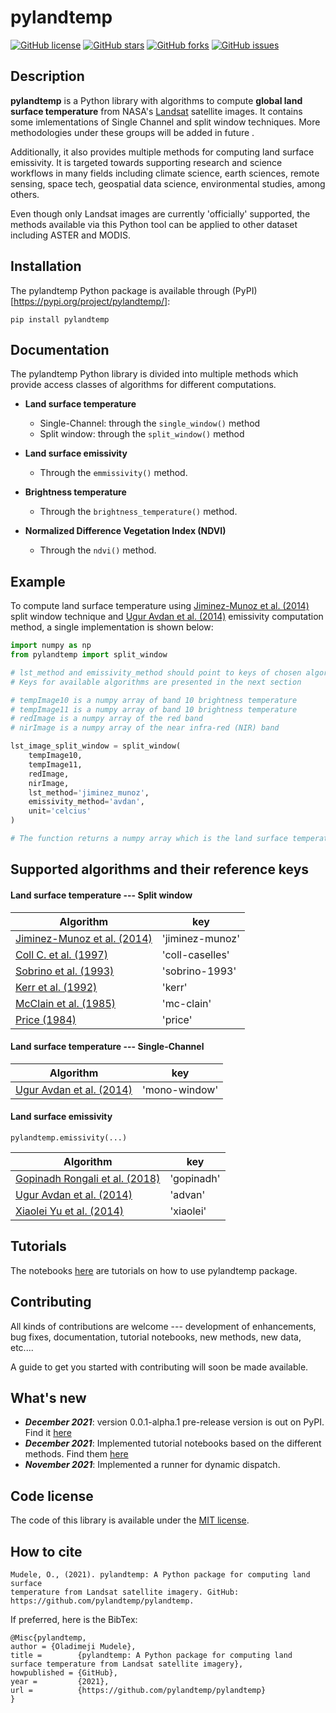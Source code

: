 # pylandtemp

[![GitHub license](https://img.shields.io/github/license/pylandtemp/pylandtemp)](https://github.com/pylandtemp/pylandtemp/blob/master/LICENSE)
[![GitHub stars](https://img.shields.io/github/stars/pylandtemp/pylandtemp)](https://github.com/pylandtemp/pylandtemp/stargazers)
[![GitHub forks](https://img.shields.io/github/forks/pylandtemp/pylandtemp)](https://github.com/pylandtemp/pylandtemp/network)
[![GitHub issues](https://img.shields.io/github/issues/pylandtemp/pylandtemp)](https://github.com/pylandtemp/pylandtemp/issues)

## Description

**pylandtemp** is a Python library with algorithms to compute **global land surface temperature** from NASA's [Landsat](https://www.usgs.gov/landsat-missions) satellite images. It contains some imlementations of Single Channel and split window techniques. More methodologies under these groups will be added in future .

Additionally, it also provides multiple methods for computing land surface emissivity. It is targeted towards supporting research and science workflows in many fields including climate science, earth sciences, remote sensing, space tech, geospatial data science, environmental studies, among others.

Even though only Landsat images are currently 'officially' supported, the methods available via this Python tool can be applied to other dataset including ASTER and MODIS.


## Installation

The pylandtemp Python package is available through (PyPI)[https://pypi.org/project/pylandtemp/]:

```
pip install pylandtemp
```


## Documentation

The pylandtemp Python library is divided into multiple methods which provide access classes of algorithms for different computations.


- **Land surface temperature**

    - Single-Channel: through the `single_window()` method
    - Split window: through the `split_window()` method

- **Land surface emissivity**
    - Through the `emmissivity()` method.

- **Brightness temperature**
    - Through the `brightness_temperature()` method.

- **Normalized Difference Vegetation Index (NDVI)**
    - Through the `ndvi()` method.


## Example

To compute land surface temperature using [Jiminez-Munoz et al. (2014)](https://ieeexplore.ieee.org/abstract/document/6784508/?casa_token=A6cR6LeSSuoAAAAA:eFg3nxZvDTJpEBhvAmOwwJxo9rWy-y3aTdnArzEfbtM1UWUbBLhG9NhmeiQstFLTY8jbsT7x) split window technique and [Ugur Avdan et al. (2014)](https://www.hindawi.com/journals/js/2016/1480307/) emissivity computation method, a single implementation  is shown below:

```python
import numpy as np
from pylandtemp import split_window

# lst_method and emissivity_method should point to keys of chosen algorithms for temeprature and emmisivity, respectively
# Keys for available algorithms are presented in the next section

# tempImage10 is a numpy array of band 10 brightness temperature 
# tempImage11 is a numpy array of band 10 brightness temperature 
# redImage is a numpy array of the red band
# nirImage is a numpy array of the near infra-red (NIR) band

lst_image_split_window = split_window(
    tempImage10, 
    tempImage11, 
    redImage, 
    nirImage, 
    lst_method='jiminez_munoz', 
    emissivity_method='avdan',
    unit='celcius'
)

# The function returns a numpy array which is the land surface temperature image.
```


## Supported algorithms and their reference keys

#### Land surface temperature --- Split window 

| Algorithm|key|
|----------|---|
|[Jiminez-Munoz et al. (2014)](https://ieeexplore.ieee.org/abstract/document/6784508/?casa_token=A6cR6LeSSuoAAAAA:eFg3nxZvDTJpEBhvAmOwwJxo9rWy-y3aTdnArzEfbtM1UWUbBLhG9NhmeiQstFLTY8jbsT7x)| 'jiminez-munoz' |
|[Coll C. et al. (1997)](https://agupubs.onlinelibrary.wiley.com/doi/abs/10.1029/97JD00929)|'coll-caselles'|
|[Sobrino et al. (1993)](https://link.springer.com/content/pdf/10.1007/BF02524225.pdf)|'sobrino-1993'|
|[Kerr et al. (1992)](https://www.sciencedirect.com/science/article/abs/pii/003442579290078X)|'kerr'|
|[McClain et al. (1985)](https://agupubs.onlinelibrary.wiley.com/doi/abs/10.1029/JC090iC06p11587)|'mc-clain'|
|[Price (1984)](https://agupubs.onlinelibrary.wiley.com/doi/abs/10.1029/JD089iD05p07231)|'price'|

#### Land surface temperature --- Single-Channel 

| Algorithm|key|
|----------|---|
|[Ugur Avdan et al. (2014)](https://www.hindawi.com/journals/js/2016/1480307/)| 'mono-window' |

#### Land surface emissivity 
`pylandtemp.emissivity(...)`

| Algorithm|key|
|----------|---|
|[Gopinadh Rongali et al. (2018)](https://www.researchgate.net/publication/327461405_Split-Window_Algorithm_for_Retrieval_of_Land_Surface_Temperature_Using_Landsat_8_Thermal_Infrared_Data)| 'gopinadh' |
|[Ugur Avdan et al. (2014)](https://www.hindawi.com/journals/js/2016/1480307/)| 'advan' |
|[Xiaolei Yu et al. (2014)](https://www.mdpi.com/2072-4292/6/10/9829)| 'xiaolei' |


## Tutorials
The notebooks [here](https://github.com/pylandtemp/pylandtemp/tree/master/tutorials) are tutorials on how to use pylandtemp package.


## Contributing

All kinds of contributions are welcome --- development of enhancements, bug fixes, documentation, tutorial notebooks, new methods, new data, etc.... 

A guide to get you started with contributing will soon be made available.


## What's new
- ***December 2021***: version 0.0.1-alpha.1 pre-release version is out on PyPI. Find it [here](https://pypi.org/project/pylandtemp/) 
- ***December 2021***: Implemented tutorial notebooks based on the different methods. Find them [here](https://github.com/pylandtemp/pylandtemp/tree/master/tutorials)
- ***November 2021***: Implemented a runner for dynamic dispatch.


## Code license 

The code of this library is available under the [MIT license](https://fossa.com/blog/open-source-licenses-101-apache-license-2-0/).


## How to cite

```
Mudele, O., (2021). pylandtemp: A Python package for computing land surface 
temperature from Landsat satellite imagery. GitHub: https://github.com/pylandtemp/pylandtemp.
```

If preferred, here is the BibTex:
```
@Misc{pylandtemp,
author = {Oladimeji Mudele},
title =        {pylandtemp: A Python package for computing land surface temperature from Landsat satellite imagery},
howpublished = {GitHub},
year =         {2021},
url =          {https://github.com/pylandtemp/pylandtemp}
}
```


